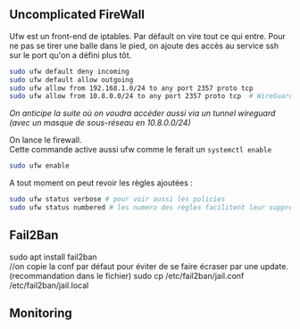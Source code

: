 ## Uncomplicated FireWall
Ufw est un front-end de iptables.
Par défault on vire tout ce qui entre.
Pour ne pas se tirer une balle dans le pied, on ajoute des accès au service ssh sur le port qu'on a défini plus tôt.

``` bash title="Bash"
sudo ufw default deny incoming
sudo ufw default allow outgoing
sudo ufw allow from 192.168.1.0/24 to any port 2357 proto tcp
sudo ufw allow from 10.8.0.0/24 to any port 2357 proto tcp  # WireGuard subnet
```
*On anticipe la suite où on voudra accéder aussi via un tunnel wireguard (avec un masque de sous-réseau en 10.8.0.0/24)*

On lance le firewall.  
Cette commande active aussi ufw comme le ferait un ```systemctl enable```
``` bash title="Bash"
sudo ufw enable
```


A tout moment on peut revoir les règles ajoutées :
``` bash title="Bash"
sudo ufw status verbose # pour voir aussi les policies
sudo ufw status numbered # les numero des règles facilitent leur suppression
```


## Fail2Ban
sudo apt install fail2ban  
//on copie la conf par défaut pour éviter de se faire écraser par une update. (recommandation dans le fichier)
sudo cp /etc/fail2ban/jail.conf /etc/fail2ban/jail.local


## Monitoring